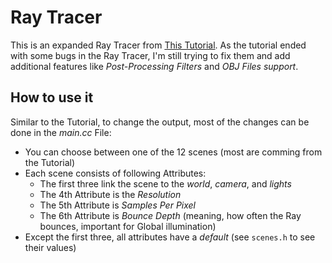 # Ray Tracer
This is an expanded Ray Tracer from [This Tutorial](https://raytracing.github.io/). As the tutorial ended with some bugs in the Ray Tracer, I'm still trying to fix them and add additional features like *Post-Processing Filters* and *OBJ Files support*.
## How to use it
Similar to the Tutorial, to change the output, most of the changes can be done in the *main.cc* File:
- You can choose between one of the 12 scenes (most are comming from the Tutorial)
- Each scene consists of following Attributes:
    - The first three link the scene to the *world*, *camera*, and *lights*
    - The 4th Attribute is the *Resolution*
    - The 5th Attribute is *Samples Per Pixel*
    - The 6th Attribute is *Bounce Depth* (meaning, how often the Ray bounces, important for Global illumination)
- Except the first three, all attributes have a *default* (see `scenes.h` to see their values)